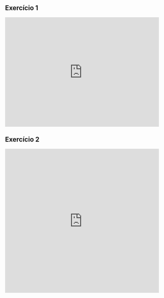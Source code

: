 ## Exercício 1
<iframe width="100%" height="358" frameborder="0"
  src="https://observablehq.com/embed/5d5d94928b92d7cc?cells=barras1"></iframe>

## Exercício 2
<iframe width="100%" height="471" frameborder="0"
  src="https://observablehq.com/embed/5d5d94928b92d7cc?cells=scatter"></iframe>
